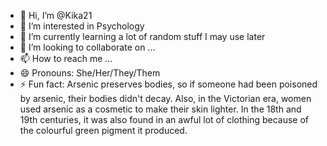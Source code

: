 - 👋 Hi, I’m @Kika21
- 👀 I’m interested in Psychology
- 🌱 I’m currently learning a lot of random stuff I may use later
- 💞️ I’m looking to collaborate on ...
- 📫 How to reach me ...
- 😄 Pronouns: She/Her/They/Them
- ⚡ Fun fact: Arsenic preserves bodies, so if someone had been poisoned by arsenic, their bodies didn't decay. Also, in the Victorian era, women used arsenic as a cosmetic to make their skin lighter. In the 18th and 19th centuries, it was also found in an awful lot of clothing because of the colourful green pigment it produced.

<!---
Kika21/Kika21 is a ✨ special ✨ repository because its `README.md` (this file) appears on your GitHub profile.
You can click the Preview link to take a look at your changes.
--->
